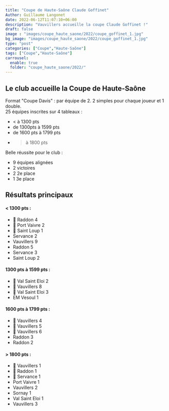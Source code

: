 ```yaml
---
title: "Coupe de Haute-Saône Claude Goffinet"
Author: Guillaume Langonet
date: 2022-06-12T11:07:10+06:00
description: "Vauvillers accueille la coupe Claude Goffinet !"
draft: false
image : "images/coupe_haute_saone/2022/coupe_goffinet_1.jpg"
bg_image: "images/coupe_haute_saone/2022/coupe_goffinet_1.jpg"
type: "post"
categories: ["Coupe","Haute-Saône"]
tags: ["Coupe","Haute-Saône"]
carrousel:
  enable: true
  folder: "coupe_haute_saone/2022/"
---
```


## Le club accueille la Coupe de Haute-Saône

Format "Coupe Davis" : par équipe de 2. 2 simples pour chaque joueur et 1 double.<br>
25 équipes inscrites sur 4 tableaux : 
- < à 1300 pts
- de 1300pts à 1599 pts
- de 1600 pts à 1799 pts
- > à 1800 pts

Belle réussite pour le club : 
- 9 équipes alignées
- 2 victoires
- 2 2e place
- 1 3e place


## Résultats principaux
#### < 1300 pts :
- 🥇 Raddon 4
- 🥈 Port Vaivre 2
- 🥉 Saint Loup 1
-  Servance 2
-  Vauvillers 9
-  Raddon 5
-  Servance 3
-  Saint Loup 2
#### 1300 pts à 1599 pts :
- 🥇 Val Saint Eloi 2
- 🥈 Vauvillers 8
- 🥉 Val Saint Eloi 3
-  EM Vesoul 1
#### 1600 pts à 1799 pts :
- 🥇 Vauvillers 4
- 🥈 Vauvillers 5
- 🥉 Vauvillers 6
-  Raddon 3
-  Raddon 2
#### > 1800 pts :
- 🥇 Vauvillers 1
- 🥈 Raddon 1
- 🥉 Servance 1
-  Port Vaivre 1
-  Vauvillers 2
-  Sornay 1
-  Val Saint Eloi 1
-  Vauvillers 3


